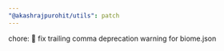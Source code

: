 ```yaml
---
"@akashrajpurohit/utils": patch
---
```


chore: :truck: fix trailing comma deprecation warning for biome.json
